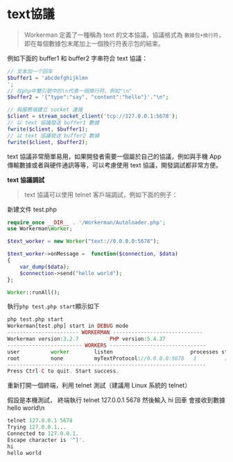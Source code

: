 # text協議
> Workerman 定義了一種稱為 text 的文本協議，協議格式為 ```數據包+換行符```，即在每個數據包末尾加上一個換行符表示包的結束。

例如下面的 buffer1 和 buffer2 字串符合 text 協議：

```php
// 文本加一个回车
$buffer1 = 'abcdefghijklmn
';
// 在php中雙引號中的\n代表一個換行符，例如"\n"
$buffer2 = '{"type":"say", "content":"hello"}'."\n";

// 與服務端建立 socket 連接
$client = stream_socket_client('tcp://127.0.0.1:5678');
// 以 text 協議發送 buffer1 數據
fwrite($client, $buffer1);
// 以 text 協議發送 buffer2 數據
fwrite($client, $buffer2);
```

text 協議非常簡單易用，如果開發者需要一個屬於自己的協議，例如與手機 App 傳輸數據或者與硬件通訊等等，可以考慮使用 text 協議，開發調試都非常方便。

**text 協議調試**

> text 協議可以使用 telnet 客戶端調試，例如下面的例子：

新建文件 test.php

```php
require_once __DIR__ . '/Workerman/Autoloader.php';
use Workerman\Worker;

$text_worker = new Worker("text://0.0.0.0:5678");

$text_worker->onMessage =  function($connection, $data)
{
    var_dump($data);
    $connection->send("hello world");
};

Worker::runAll();
```

執行```php test.php start```顯示如下

```php
php test.php start
Workerman[test.php] start in DEBUG mode
----------------------- WORKERMAN -----------------------------
Workerman version:3.2.7          PHP version:5.4.37
------------------------ WORKERS -------------------------------
user          worker        listen                         processes status
root          none          myTextProtocol://0.0.0.0:5678   1         [OK]
----------------------------------------------------------------
Press Ctrl-C to quit. Start success.
```

重新打開一個終端，利用 telnet 測試（建議用 Linux 系統的 telnet）

假設是本機測試，
終端執行 telnet 127.0.0.1 5678
然後輸入 hi 回車
會接收到數據 hello world\n
```php
telnet 127.0.0.1 5678
Trying 127.0.0.1...
Connected to 127.0.0.1.
Escape character is '^]'.
hi
hello world

```

